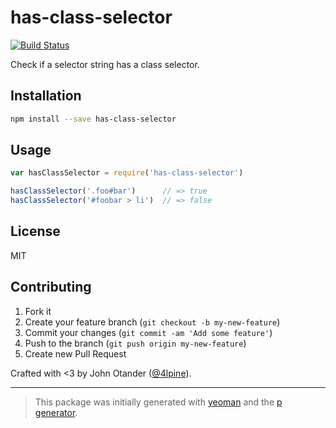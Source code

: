 # has-class-selector

[![Build Status](https://secure.travis-ci.org/johnotander/has-class-selector.png?branch=master)](https://travis-ci.org/johnotander/has-class-selector)

Check if a selector string has a class selector.

## Installation

```bash
npm install --save has-class-selector
```

## Usage

```javascript
var hasClassSelector = require('has-class-selector')

hasClassSelector('.foo#bar')      // => true
hasClassSelector('#foobar > li')  // => false
```

## License

MIT

## Contributing

1. Fork it
2. Create your feature branch (`git checkout -b my-new-feature`)
3. Commit your changes (`git commit -am 'Add some feature'`)
4. Push to the branch (`git push origin my-new-feature`)
5. Create new Pull Request

Crafted with <3 by John Otander ([@4lpine](https://twitter.com/4lpine)).

***

> This package was initially generated with [yeoman](http://yeoman.io) and the [p generator](https://github.com/johnotander/generator-p.git).
